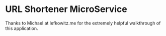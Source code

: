 # URL Shortener MicroService

Thanks to Michael at lefkowitz.me for the extremely helpful walkthrough of this application.
